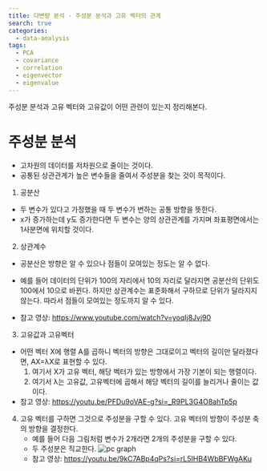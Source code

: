```yaml
---
title: 다변량 분석 - 주성분 분석과 고유 벡터의 관계
search: true
categories:
  - data-analysis
tags:
  - PCA
  - covariance
  - correlation
  - eigenvector
  - eigenvalue
---
```

주성분 분석과 고유 벡터와 고유값이 어떤 관련이 있는지 정리해본다.  

# 주성분 분석
- 고차원의 데이터를 저차원으로 줄이는 것이다.
- 공통된 상관관계가 높은 변수들을 줄여서 주성분을 찾는 것이 목적이다. 

1. 공분산 
- 두 변수가 있다고 가정했을 때 두 변수가 변하는 공통 방향을 뜻한다. 
- x가 증가하는데 y도 증가한다면 두 변수는 양의 상관관계를 가지며 좌표평면에서는 1사분면에 위치할 것이다.
2. 상관계수 
- 공분산은 방향은 알 수 있으나 점들이 모여있는 정도는 알 수 없다. 
- 예를 들어 데이터의 단위가 100의 자리에서 10의 자리로 달라지면 공분산의 단위도 100에서 10으로 바뀐다. 하지만 상관계수는 표준화해서 구하므로 단위가 달라지지 않는다. 따라서 점들이 모여있는 정도까지 알 수 있다.

- 참고 영상: https://www.youtube.com/watch?v=yoqIj8Jvj90

3. 고유값과 고유벡터
- 어떤 벡터 X에 행렬 A를 곱하니 벡터의 방향은 그대로이고 벡터의 길이만 달라졌다면, AX=λX로 표현할 수 있다.
  1. 여기서 X가 고유 벡터, 해당 벡터가 있는 방향에서 가장 기본이 되는 행렬이다.
  2. 여기서 λ는 고유값, 고유벡터에 곱해서 해당 벡터의 길이를 늘리거나 줄이는 값이다.
- 참고 영상: https://youtu.be/PFDu9oVAE-g?si=_R9PL3G4O8ahTp5p
4. 고유 벡터를 구하면 그것으로 주성분을 구할 수 있다. 고유 벡터의 방향이 주성분 축의 방향을 결정한다.
   - 예를 들어 다음 그림처럼 변수가 2개라면 2개의 주성분을 구할 수 있다.
   - 두 주성분은 직교한다.
   ![pc graph](https://pbs.twimg.com/media/DXkwWm2X4AAhc1E.jpg)
   - 참고 영상: https://youtu.be/9kC7ABp4qPs?si=rL5IHB4WbBFWgAKu